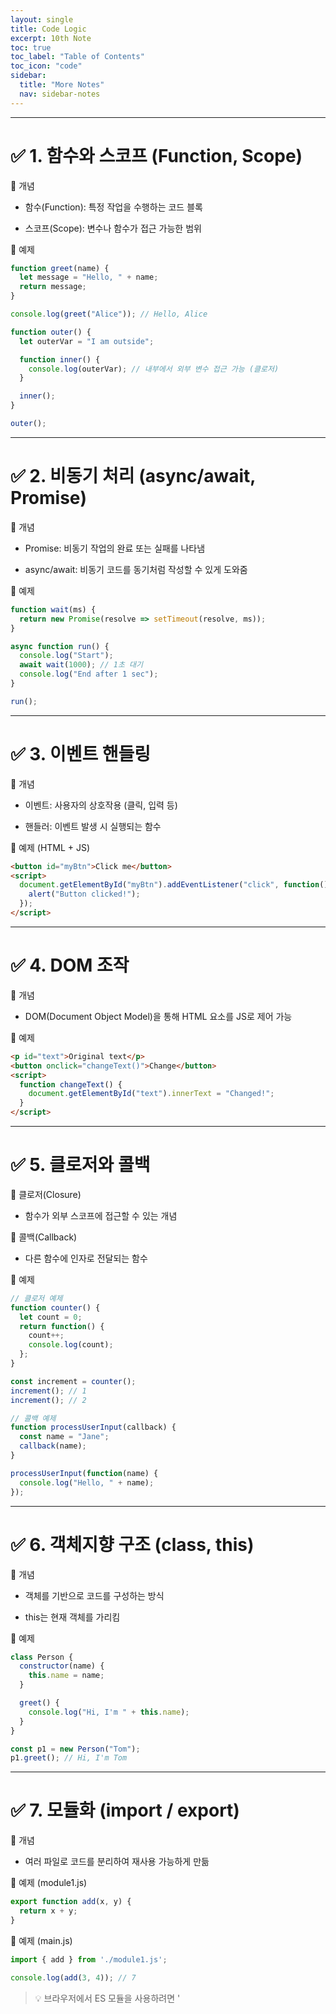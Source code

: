 ```yaml
---
layout: single
title: Code Logic
excerpt: 10th Note
toc: true
toc_label: "Table of Contents"
toc_icon: "code"
sidebar:
  title: "More Notes"
  nav: sidebar-notes
---
```


---
# ✅ 1. 함수와 스코프 (Function, Scope)
🧠 개념
- 함수(Function): 특정 작업을 수행하는 코드 블록

- 스코프(Scope): 변수나 함수가 접근 가능한 범위

🧪 예제
```javascript
function greet(name) {
  let message = "Hello, " + name;
  return message;
}

console.log(greet("Alice")); // Hello, Alice
```

```javascript
function outer() {
  let outerVar = "I am outside";

  function inner() {
    console.log(outerVar); // 내부에서 외부 변수 접근 가능 (클로저)
  }

  inner();
}

outer();
```

---
# ✅ 2. 비동기 처리 (async/await, Promise)
🧠 개념
- Promise: 비동기 작업의 완료 또는 실패를 나타냄

- async/await: 비동기 코드를 동기처럼 작성할 수 있게 도와줌

🧪 예제
```javascript
function wait(ms) {
  return new Promise(resolve => setTimeout(resolve, ms));
}

async function run() {
  console.log("Start");
  await wait(1000); // 1초 대기
  console.log("End after 1 sec");
}

run();
```

---
# ✅ 3. 이벤트 핸들링
🧠 개념
- 이벤트: 사용자의 상호작용 (클릭, 입력 등)

- 핸들러: 이벤트 발생 시 실행되는 함수

🧪 예제 (HTML + JS)
```html
<button id="myBtn">Click me</button>
<script>
  document.getElementById("myBtn").addEventListener("click", function() {
    alert("Button clicked!");
  });
</script>
```

---
# ✅ 4. DOM 조작
🧠 개념
- DOM(Document Object Model)을 통해 HTML 요소를 JS로 제어 가능

🧪 예제
```html
<p id="text">Original text</p>
<button onclick="changeText()">Change</button>
<script>
  function changeText() {
    document.getElementById("text").innerText = "Changed!";
  }
</script>
```

---
# ✅ 5. 클로저와 콜백
🧠 클로저(Closure)
- 함수가 외부 스코프에 접근할 수 있는 개념

🧠 콜백(Callback)
- 다른 함수에 인자로 전달되는 함수

🧪 예제
```javascript
// 클로저 예제
function counter() {
  let count = 0;
  return function() {
    count++;
    console.log(count);
  };
}

const increment = counter();
increment(); // 1
increment(); // 2

// 콜백 예제
function processUserInput(callback) {
  const name = "Jane";
  callback(name);
}

processUserInput(function(name) {
  console.log("Hello, " + name);
});
```

---
# ✅ 6. 객체지향 구조 (class, this)
🧠 개념
- 객체를 기반으로 코드를 구성하는 방식

- this는 현재 객체를 가리킴

🧪 예제
```javascript
class Person {
  constructor(name) {
    this.name = name;
  }

  greet() {
    console.log("Hi, I'm " + this.name);
  }
}

const p1 = new Person("Tom");
p1.greet(); // Hi, I'm Tom
```

---
# ✅ 7. 모듈화 (import / export)
🧠 개념
- 여러 파일로 코드를 분리하여 재사용 가능하게 만듦

🧪 예제 (module1.js)
```javascript
export function add(x, y) {
  return x + y;
}
```

🧪 예제 (main.js)
```javascript
import { add } from './module1.js';

console.log(add(3, 4)); // 7
```
> 💡 브라우저에서 ES 모듈을 사용하려면 '<script type="module">' 필요

---
# ✅ 8. 프론트엔드 vs 백엔드 (Node.js)
🧠 개념
- 프론트엔드: 브라우저에서 사용자와 상호작용하는 JS

- 백엔드 (Node.js): 서버에서 실행되는 JS (파일 처리, DB 연결 등)

🧪 Node.js 예제 (서버 만들기)
```javascript
const http = require('http');

const server = http.createServer((req, res) => {
  res.end('Hello from Node.js server!');
});

server.listen(3000, () => {
  console.log('Server running on http://localhost:3000');
});
```

---

🧱 기본 구조 요소

1. 변수 선언

let count = 0;
const name = "홍길동";

2. 조건문 (if, switch)

if (count > 0) {
  console.log("양수입니다");
} else {
  console.log("0 또는 음수입니다");
}

3. 반복문 (for, while)

for (let i = 0; i < 5; i++) {
  console.log(i);
}

4. 함수 정의와 호출

function sayHello(name) {
  console.log("안녕하세요, " + name);
}

sayHello("철수");

5. 이벤트 기반 로직 (웹에서 자주 사용)

document.getElementById("btn").addEventListener("click", function() {
  alert("버튼 클릭됨!");
});


---

🔁 예: 간단한 로그인 로직

function login(id, password) {
  const savedId = "admin";
  const savedPw = "1234";

  if (id === savedId && password === savedPw) {
    return "로그인 성공!";
  } else {
    return "아이디 또는 비밀번호가 틀렸습니다.";
  }
}

console.log(login("admin", "1234"));  // 로그인 성공!


---

💡 로직 설계 팁

입력 → 처리 → 출력 구조를 기본으로 생각하세요.

조건 분기를 명확하게 나누는 것이 중요합니다.

비즈니스 로직은 함수로 분리하면 유지보수에 좋습니다.

로직이 복잡해질수록 함수, 객체, 모듈로 나누어야 합니다.



---
